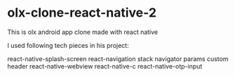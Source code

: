 # olx-clone-react-native-2
This is olx android app clone made with react native

I used following tech pieces in his project:

react-native-splash-screen
react-navigation
stack navigator
params
custom header
react-native-webview
react-native-c
react-native-otp-input
